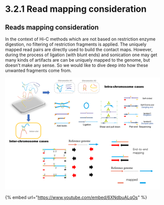 # 3.2.1 Read mapping consideration

## Reads mapping consideration

In the context of Hi-C methods which are not based on restriction enzyme digestion, no filtering of restriction fragments is applied. The uniquely mapped read pairs are directly used to build the contact maps. However, during the process of ligation \(with blunt ends\) and sonication one may get many kinds of artifacts are can be uniquely mapped to the genome, but doesn't make any sense. So we would like to dive deep into how these unwanted fragments come from. 

![ Figure1: Summary of hic reads mapping scheme.](../../.gitbook/assets/overall.png)

{% embed url="https://www.youtube.com/embed/6XNdbuALqOs" %}

